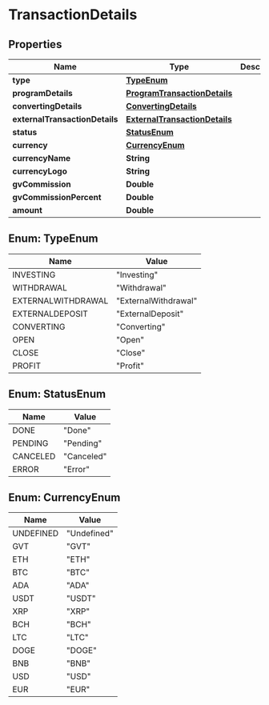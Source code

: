 
# TransactionDetails

## Properties
Name | Type | Description | Notes
------------ | ------------- | ------------- | -------------
**type** | [**TypeEnum**](#TypeEnum) |  |  [optional]
**programDetails** | [**ProgramTransactionDetails**](ProgramTransactionDetails.md) |  |  [optional]
**convertingDetails** | [**ConvertingDetails**](ConvertingDetails.md) |  |  [optional]
**externalTransactionDetails** | [**ExternalTransactionDetails**](ExternalTransactionDetails.md) |  |  [optional]
**status** | [**StatusEnum**](#StatusEnum) |  |  [optional]
**currency** | [**CurrencyEnum**](#CurrencyEnum) |  |  [optional]
**currencyName** | **String** |  |  [optional]
**currencyLogo** | **String** |  |  [optional]
**gvCommission** | **Double** |  |  [optional]
**gvCommissionPercent** | **Double** |  |  [optional]
**amount** | **Double** |  |  [optional]


<a name="TypeEnum"></a>
## Enum: TypeEnum
Name | Value
---- | -----
INVESTING | &quot;Investing&quot;
WITHDRAWAL | &quot;Withdrawal&quot;
EXTERNALWITHDRAWAL | &quot;ExternalWithdrawal&quot;
EXTERNALDEPOSIT | &quot;ExternalDeposit&quot;
CONVERTING | &quot;Converting&quot;
OPEN | &quot;Open&quot;
CLOSE | &quot;Close&quot;
PROFIT | &quot;Profit&quot;


<a name="StatusEnum"></a>
## Enum: StatusEnum
Name | Value
---- | -----
DONE | &quot;Done&quot;
PENDING | &quot;Pending&quot;
CANCELED | &quot;Canceled&quot;
ERROR | &quot;Error&quot;


<a name="CurrencyEnum"></a>
## Enum: CurrencyEnum
Name | Value
---- | -----
UNDEFINED | &quot;Undefined&quot;
GVT | &quot;GVT&quot;
ETH | &quot;ETH&quot;
BTC | &quot;BTC&quot;
ADA | &quot;ADA&quot;
USDT | &quot;USDT&quot;
XRP | &quot;XRP&quot;
BCH | &quot;BCH&quot;
LTC | &quot;LTC&quot;
DOGE | &quot;DOGE&quot;
BNB | &quot;BNB&quot;
USD | &quot;USD&quot;
EUR | &quot;EUR&quot;



